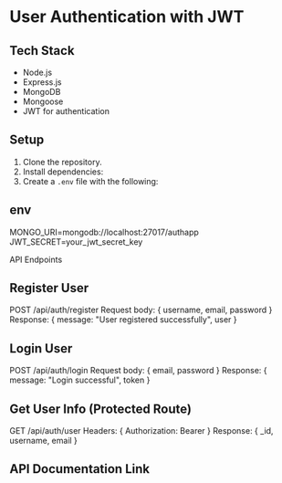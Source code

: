 # User Authentication with JWT

## Tech Stack
- Node.js
- Express.js
- MongoDB
- Mongoose
- JWT for authentication

## Setup

1. Clone the repository.
2. Install dependencies:
3. Create a `.env` file with the following:

## env
MONGO_URI=mongodb://localhost:27017/authapp
JWT_SECRET=your_jwt_secret_key

API Endpoints

## Register User

POST /api/auth/register
Request body: { username, email, password }
Response: { message: "User registered successfully", user }

## Login User
POST /api/auth/login
Request body: { email, password }
Response: { message: "Login successful", token }

## Get User Info (Protected Route)
GET /api/auth/user
Headers: { Authorization: Bearer <JWT-TOKEN> }
Response: { _id, username, email }

## API Documentation Link
